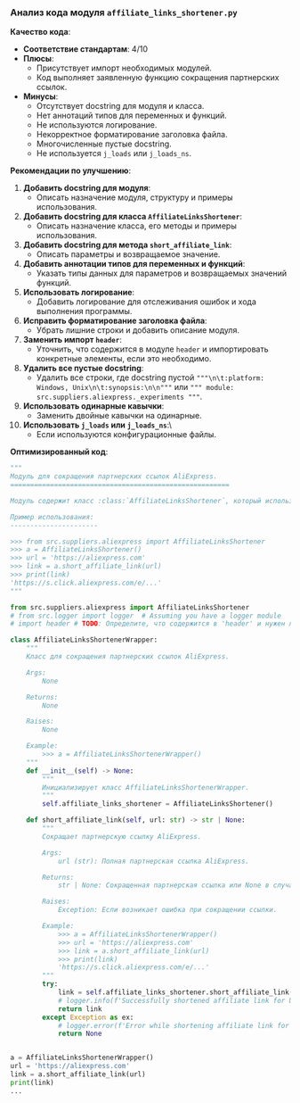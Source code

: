 ### **Анализ кода модуля `affiliate_links_shortener.py`**

**Качество кода**:
- **Соответствие стандартам**: 4/10
- **Плюсы**:
    - Присутствует импорт необходимых модулей.
    - Код выполняет заявленную функцию сокращения партнерских ссылок.
- **Минусы**:
    - Отсутствует docstring для модуля и класса.
    - Нет аннотаций типов для переменных и функций.
    - Не используются логирование.
    - Некорректное форматирование заголовка файла.
    - Многочисленные пустые docstring.
    - Не используется `j_loads` или `j_loads_ns`.

**Рекомендации по улучшению**:
1.  **Добавить docstring для модуля**:
    *   Описать назначение модуля, структуру и примеры использования.
2.  **Добавить docstring для класса `AffiliateLinksShortener`**:
    *   Описать назначение класса, его методы и примеры использования.
3.  **Добавить docstring для метода `short_affiliate_link`**:
    *   Описать параметры и возвращаемое значение.
4.  **Добавить аннотации типов для переменных и функций**:
    *   Указать типы данных для параметров и возвращаемых значений функций.
5.  **Использовать логирование**:
    *   Добавить логирование для отслеживания ошибок и хода выполнения программы.
6.  **Исправить форматирование заголовка файла**:
    *   Убрать лишние строки и добавить описание модуля.
7.  **Заменить импорт `header`**:
    *   Уточнить, что содержится в модуле `header` и импортировать конкретные элементы, если это необходимо.
8.  **Удалить все пустые docstring**:
    *   Удалить все строки, где docstring пустой `"""\n\t:platform: Windows, Unix\n\t:synopsis:\n\n"""` или `""" module: src.suppliers.aliexpress._experiments """`.
9.  **Использовать одинарные кавычки**:
    *   Заменить двойные кавычки на одинарные.
10. **Использовать `j_loads` или `j_loads_ns`**:\
    *   Если используются конфигурационные файлы.

**Оптимизированный код**:

```python
"""
Модуль для сокращения партнерских ссылок AliExpress.
=======================================================

Модуль содержит класс :class:`AffiliateLinksShortener`, который используется для сокращения длинных партнерских ссылок AliExpress.

Пример использования:
----------------------

>>> from src.suppliers.aliexpress import AffiliateLinksShortener
>>> a = AffiliateLinksShortener()
>>> url = 'https://aliexpress.com'
>>> link = a.short_affiliate_link(url)
>>> print(link)
'https://s.click.aliexpress.com/e/...'
"""

from src.suppliers.aliexpress import AffiliateLinksShortener
# from src.logger import logger  # Assuming you have a logger module
# import header # TODO: Определите, что содержится в 'header' и нужен ли он

class AffiliateLinksShortenerWrapper:
    """
    Класс для сокращения партнерских ссылок AliExpress.

    Args:
        None

    Returns:
        None

    Raises:
        None

    Example:
        >>> a = AffiliateLinksShortenerWrapper()
    """
    def __init__(self) -> None:
        """
        Инициализирует класс AffiliateLinksShortenerWrapper.
        """
        self.affiliate_links_shortener = AffiliateLinksShortener()

    def short_affiliate_link(self, url: str) -> str | None:
        """
        Сокращает партнерскую ссылку AliExpress.

        Args:
            url (str): Полная партнерская ссылка AliExpress.

        Returns:
            str | None: Сокращенная партнерская ссылка или None в случае ошибки.

        Raises:
            Exception: Если возникает ошибка при сокращении ссылки.

        Example:
            >>> a = AffiliateLinksShortenerWrapper()
            >>> url = 'https://aliexpress.com'
            >>> link = a.short_affiliate_link(url)
            >>> print(link)
            'https://s.click.aliexpress.com/e/...'
        """
        try:
            link = self.affiliate_links_shortener.short_affiliate_link(url)
            # logger.info(f'Successfully shortened affiliate link for URL: {url}') # Добавьте логирование
            return link
        except Exception as ex:
            # logger.error(f'Error while shortening affiliate link for URL: {url}', ex, exc_info=True) # Добавьте логирование
            return None


a = AffiliateLinksShortenerWrapper()
url = 'https://aliexpress.com'
link = a.short_affiliate_link(url)
print(link)
...